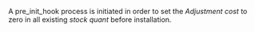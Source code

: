 A pre_init_hook process is initiated in order to set the *Adjustment
cost* to zero in all existing *stock quant* before installation.
